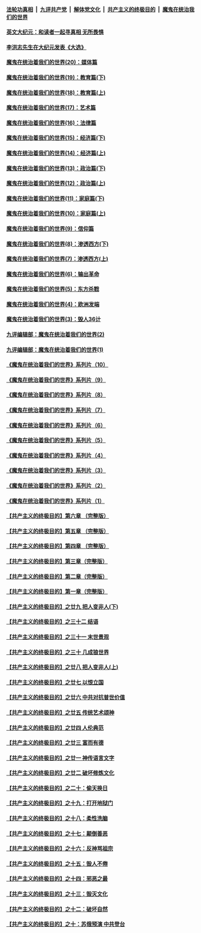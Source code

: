 

####  [法轮功真相](../../../../basic/blob/master/README.md?t=11190931) &nbsp;|&nbsp; [九评共产党](../../../../9ping.md/blob/master/README.md?t=11190931) &nbsp;|&nbsp; [解体党文化](../../../../jtdwh.md/blob/master/README.md?t=11190931)  &nbsp;|&nbsp; [共产主义的终极目的](../../../../gczydzjmd.md/blob/master/README.md?t=11190931) &nbsp;|&nbsp; [魔鬼在统治我们的世界](../../../../mgztzwmdsj.md/blob/master/README.md?t=11190931) 

#### [英文大纪元：和读者一起寻真相 无所畏惧](../pages/nsc422/n12542027.md?t=11190931) 

#### [李洪志先生在大纪元发表《大选》](../pages/nsc422/n12534746.md?t=11190931) 

#### [魔鬼在统治着我们的世界(20)：媒体篇](../pages/nsc422/n10586579.md?t=11190931) 

#### [魔鬼在统治着我们的世界(19)：教育篇(下)](../pages/nsc422/n10564808.md?t=11190931) 

#### [魔鬼在统治着我们的世界(18)：教育篇(上)](../pages/nsc422/n10526970.md?t=11190931) 

#### [魔鬼在统治着我们的世界(17)：艺术篇](../pages/nsc422/n10499093.md?t=11190931) 

#### [魔鬼在统治着我们的世界(16)：法律篇](../pages/nsc422/n10485969.md?t=11190931) 

#### [魔鬼在统治着我们的世界(15)：经济篇(下)](../pages/nsc422/n10469975.md?t=11190931) 

#### [魔鬼在统治着我们的世界(14)：经济篇(上)](../pages/nsc422/n10457370.md?t=11190931) 

#### [魔鬼在统治着我们的世界(13)：政治篇(下)](../pages/nsc422/n10448270.md?t=11190931) 

#### [魔鬼在统治着我们的世界(12)：政治篇(上)](../pages/nsc422/n10444576.md?t=11190931) 

#### [魔鬼在统治着我们的世界(11)：家庭篇(下)](../pages/nsc422/n10440961.md?t=11190931) 

#### [魔鬼在统治着我们的世界(10)：家庭篇(上)](../pages/nsc422/n10435448.md?t=11190931) 

#### [魔鬼在统治着我们的世界(9)：信仰篇](../pages/nsc422/n10432159.md?t=11190931) 

#### [魔鬼在统治着我们的世界(8)：渗透西方(下)](../pages/nsc422/n10429603.md?t=11190931) 

#### [魔鬼在统治着我们的世界(7)：渗透西方(上)](../pages/nsc422/n10426013.md?t=11190931) 

#### [魔鬼在统治着我们的世界(6)：输出革命](../pages/nsc422/n10421536.md?t=11190931) 

#### [魔鬼在统治着我们的世界(5)：东方杀戮](../pages/nsc422/n10417707.md?t=11190931) 

#### [魔鬼在统治着我们的世界(4)：欧洲发端](../pages/nsc422/n10414890.md?t=11190931) 

#### [魔鬼在统治着我们的世界(3)：毁人36计](../pages/nsc422/n10411583.md?t=11190931) 

#### [九评编辑部：魔鬼在统治着我们的世界(2)](../pages/nsc422/n10410036.md?t=11190931) 

#### [九评编辑部：魔鬼在统治着我们的世界(1)](../pages/nsc422/n10406825.md?t=11190931) 

#### [《魔鬼在统治着我们的世界》系列片（10）](../pages/nsc422/n12292670.md?t=11190931) 

#### [《魔鬼在统治着我们的世界》系列片（9）](../pages/nsc422/n12290859.md?t=11190931) 

#### [《魔鬼在统治着我们的世界》系列片（8）](../pages/nsc422/n12287445.md?t=11190931) 

#### [《魔鬼在统治着我们的世界》系列片（7）](../pages/nsc422/n12283425.md?t=11190931) 

#### [《魔鬼在统治着我们的世界》系列片（6）](../pages/nsc422/n12282314.md?t=11190931) 

#### [《魔鬼在统治着我们的世界》系列片（5）](../pages/nsc422/n12281419.md?t=11190931) 

#### [《魔鬼在统治着我们的世界》系列片（4）](../pages/nsc422/n12274024.md?t=11190931) 

#### [《魔鬼在统治着我们的世界》系列片（3）](../pages/nsc422/n12271322.md?t=11190931) 

#### [《魔鬼在统治着我们的世界》系列片（2）](../pages/nsc422/n12269049.md?t=11190931) 

#### [《魔鬼在统治着我们的世界》系列片（1）](../pages/nsc422/n12267575.md?t=11190931) 

#### [【共产主义的终极目的】第六章 （完整版）](../pages/nsc422/n11428913.md?t=11190931) 

#### [【共产主义的终极目的】第五章 （完整版）](../pages/nsc422/n11428912.md?t=11190931) 

#### [【共产主义的终极目的】第四章 （完整版）](../pages/nsc422/n11428907.md?t=11190931) 

#### [【共产主义的终极目的】第三章（完整版）](../pages/nsc422/n11428848.md?t=11190931) 

#### [【共产主义的终极目的】第二章（完整版）](../pages/nsc422/n11428831.md?t=11190931) 

#### [【共产主义的终极目的】第一章（完整版）](../pages/nsc422/n11417651.md?t=11190931) 

#### [【共产主义的终极目的】之廿九 把人变非人(下)](../pages/nsc422/n11344140.md?t=11190931) 

#### [【共产主义的终极目的】之三十二 结语](../pages/nsc422/n11360535.md?t=11190931) 

#### [【共产主义的终极目的】之三十一 末世景观](../pages/nsc422/n11351129.md?t=11190931) 

#### [【共产主义的终极目的】之三十 几成狼世界](../pages/nsc422/n11348280.md?t=11190931) 

#### [【共产主义的终极目的】之廿八 把人变非人(上)](../pages/nsc422/n11340492.md?t=11190931) 

#### [【共产主义的终极目的】之廿七 以恨立国](../pages/nsc422/n11336944.md?t=11190931) 

#### [【共产主义的终极目的】之廿六 中共对抗普世价值](../pages/nsc422/n11324785.md?t=11190931) 

#### [【共产主义的终极目的】之廿五 传统艺术颂神](../pages/nsc422/n11296396.md?t=11190931) 

#### [【共产主义的终极目的】之廿四 人伦典范](../pages/nsc422/n11296397.md?t=11190931) 

#### [【共产主义的终极目的】之廿三 富而有德](../pages/nsc422/n11283598.md?t=11190931) 

#### [【共产主义的终极目的】之廿一 神传语言文字](../pages/nsc422/n11263265.md?t=11190931) 

#### [【共产主义的终极目的】之廿二 破坏修炼文化](../pages/nsc422/n11245728.md?t=11190931) 

#### [【共产主义的终极目的】之二十：偷天换日](../pages/nsc422/n11238846.md?t=11190931) 

#### [【共产主义的终极目的】之十九：打开地狱门](../pages/nsc422/n11206376.md?t=11190931) 

#### [【共产主义的终极目的】之十八：柔性洗脑](../pages/nsc422/n11199994.md?t=11190931) 

#### [【共产主义的终极目的】之十七：颠倒善恶](../pages/nsc422/n11179782.md?t=11190931) 

#### [【共产主义的终极目的】之十六：反神骂祖宗](../pages/nsc422/n11166798.md?t=11190931) 

#### [【共产主义的终极目的】之十五：毁人不倦](../pages/nsc422/n11166792.md?t=11190931) 

#### [【共产主义的终极目的】之十四：邪恶之最](../pages/nsc422/n11150249.md?t=11190931) 

#### [【共产主义的终极目的】之十三：毁灭文化](../pages/nsc422/n11135227.md?t=11190931) 

#### [【共产主义的终极目的】之十二：破坏自然](../pages/nsc422/n11135214.md?t=11190931) 

#### [【共产主义的终极目的】之十：苏俄预演 中共登台](../pages/nsc422/n11118424.md?t=11190931) 


